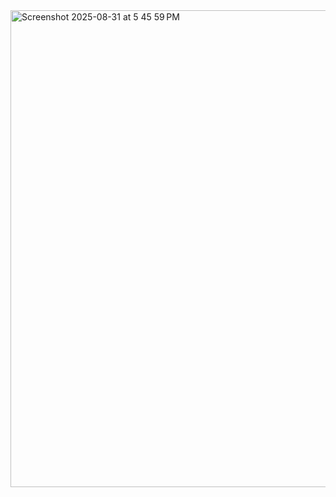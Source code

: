 <img width="790" height="763" alt="Screenshot 2025-08-31 at 5 45 59 PM" src="https://github.com/user-attachments/assets/543a0756-c9d3-456d-8ace-523542b6c1ac" />
